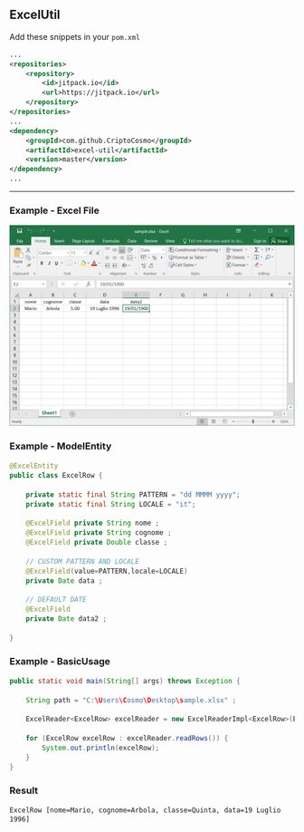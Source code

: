 ## ExcelUtil 

Add these snippets in your `pom.xml`

```xml
...
<repositories>
    <repository>
        <id>jitpack.io</id>
        <url>https://jitpack.io</url>
    </repository>
</repositories>
...
<dependency>
    <groupId>com.github.CriptoCosmo</groupId>
    <artifactId>excel-util</artifactId>
    <version>master</version>
</dependency>
...
```



------

### Example - Excel File 

![Example Excel File](.//images//excel.png)

### Example - ModelEntity

```java
@ExcelEntity
public class ExcelRow {
	
	private static final String PATTERN = "dd MMMM yyyy";
	private static final String LOCALE = "it";
	
	@ExcelField private String nome ;
	@ExcelField private String cognome ;
	@ExcelField private Double classe ;
	
	// CUSTOM PATTERN AND LOCALE 
	@ExcelField(value=PATTERN,locale=LOCALE) 
	private Date data ;
    
	// DEFAULT DATE 
	@ExcelField 
	private Date data2 ;

}
```

### Example - BasicUsage		

```java
public static void main(String[] args) throws Exception {
	
    String path = "C:\Users\Cosmo\Desktop\sample.xlsx" ;
	
	ExcelReader<ExcelRow> excelReader = new ExcelReaderImpl<ExcelRow>(ExcelRow.class,path);
	
	for (ExcelRow excelRow : excelReader.readRows()) {
		System.out.println(excelRow);
	}
}
```
### Result 

```log
ExcelRow [nome=Mario, cognome=Arbola, classe=Quinta, data=19 Luglio 1996] 
```


